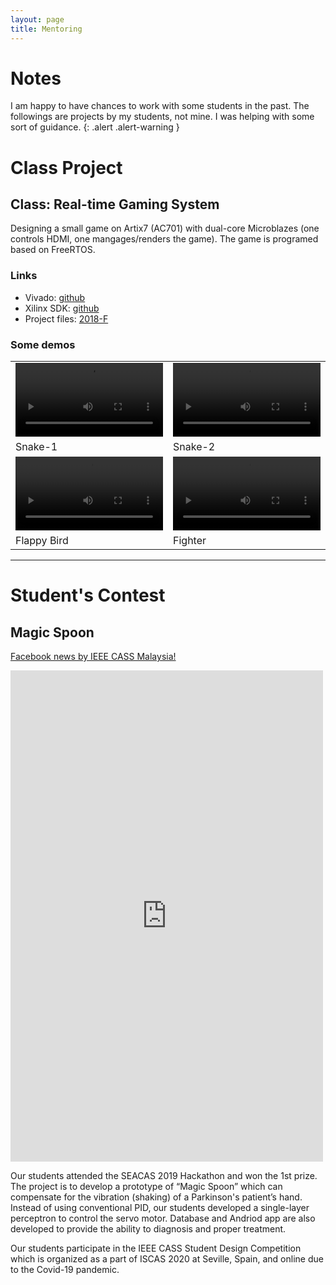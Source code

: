 ```yaml
---
layout: page
title: Mentoring
---
```


# Notes

I am happy to have chances to work with some students in the past.
The followings are  projects by my students, not mine. I was helping with some sort of guidance. 
{: .alert .alert-warning }



# Class Project

## Class: Real-time Gaming System
Designing a small game on Artix7 (AC701) with dual-core Microblazes (one controls HDMI, one mangages/renders the game). The game is programed based on FreeRTOS.

### Links
- Vivado: [github](https://github.com/RTES-Class/AC701-DualMB-System)
- Xilinx SDK: [github](https://github.com/RTES-Class/AC701-DualMB-SW)
- Project files: [2018-F](https://github.com/RTES-Class/2018-F)

### Some demos



<table class="table">
<tbody>

  <tr>
    <td >
    <video width="100%" controls>
    <source src="./video/RTES/snake-1-noaudio.mp4" type="video/mp4">
    </video>
    </td>
    <td >
    <video width="100%" controls>
    <source src="./video/RTES/snake-2-noaudio.mp4" type="video/mp4">
    </video>
    </td>
  </tr>
  <tr>
    <td >Snake-1</td>
    <td >Snake-2</td>
  </tr>
  <tr>
    <td ><video width="100%" controls>
    <source src="./video/RTES/fbird-noaudio.mp4" type="video/mp4">
    </video></td>
    <td ><video width="100%" controls>
    <source src="./video/RTES/fighter-noaudio.mp4" type="video/mp4">
    </video></td>
  </tr>
  <tr>
    <td >Flappy Bird</td>
    <td >Fighter</td>
  </tr>
</tbody>
</table>

---

# Student's Contest

## Magic Spoon
[Facebook news by IEEE CASS Malaysia!](https://www.facebook.com/ieee.cass.my/posts/443741972987477)

<iframe src="https://www.facebook.com/plugins/post.php?href=https%3A%2F%2Fwww.facebook.com%2Fieee.cass.my%2Fposts%2Fpfbid0gWhx6YnBWgTmV3N5qk6dQjvaPVzKeybkULrfPnHYMum2YEJZngA6xKmVzT8hYGWJl&show_text=true&width=500" width="500" height="786" style="border:none;overflow:hidden" scrolling="no" frameborder="0" allowfullscreen="true" allow="autoplay; clipboard-write; encrypted-media; picture-in-picture; web-share"></iframe>

Our students attended the SEACAS 2019 Hackathon and won the 1st prize. The project is to develop a prototype of “Magic Spoon” which can compensate for the vibration (shaking) of a Parkinson's patient’s hand. Instead of using conventional PID, our students developed a single-layer perceptron to control the servo motor. Database and Andriod app are also developed to provide the ability to diagnosis and proper treatment.

Our students participate in the IEEE CASS Student Design Competition which is organized as a part of ISCAS 2020 at Seville, Spain, and online due to the Covid-19 pandemic.








